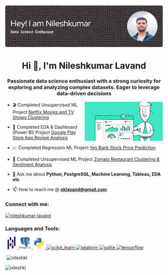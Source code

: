 ![logo](https://github.com/Nileshkl/Nileshkl/blob/82b8f0ea226c40950add400cfc9c22b936859e57/github-header-image.png)
<h1 align="center">Hi 👋, I'm Nileshkumar Lavand</h1>
<h3 align="center">Passionate data science enthusiast with a strong curiosity for exploring and analyzing complex datasets. Eager to leverage data-driven decisions</h3>

<img align="right" alt="coding" width="250" src="https://github.com/Nileshkl/Nileshkl/blob/c72a6acb827598ccef04b01c4e68509665734cb2/ezgif.com-resize.gif">

- 🎬 Completed Unsupervised ML Project [Netflix Movies and TV Shows Clustering](https://github.com/Nileshkl/Unsupervised-ML--Netflix-Movies-and-TV-Shows-Clustering)

- 📱 Completed EDA & Dashboard (Power BI) Project  [Google Play Store App Review Analysis](https://github.com/Nileshkl/Play-Store-App-Review-Analysis-EDA)

- 📈 Completed Regression ML Project [Yes Bank Stock Price Prediction](https://github.com/Nileshkl/Regression-ML-Yes-Bank-Stock-Price-Prediction)

- 🍔 Completed Unsupervised ML Project [Zomato Restaurant Clustering & Sentiment Analysis](https://github.com/Nileshkl/Unsupervised-ML--Zomato-Restaurant-Clustering-Sentiment-Analysis-)

- 💬 Ask me about **Python, PostgreSQL, Machine Learning, Tableau, EDA etc**

- 📫 How to reach me @ **nklavand@gmail.com**

<h3 align="left">Connect with me:</h3>
<p align="left">
<a href="https://linkedin.com/in/nileshkumar-lavand" target="blank"><img align="center" src="https://raw.githubusercontent.com/rahuldkjain/github-profile-readme-generator/master/src/images/icons/Social/linked-in-alt.svg" alt="nileshkumar-lavand" height="30" width="40" /></a>
</p>

<h3 align="left">Languages and Tools:</h3>
<p align="left"> <a href="https://pandas.pydata.org/" target="_blank" rel="noreferrer"> <img src="https://raw.githubusercontent.com/devicons/devicon/2ae2a900d2f041da66e950e4d48052658d850630/icons/pandas/pandas-original.svg" alt="pandas" width="40" height="40"/> </a> <a href="https://www.postgresql.org" target="_blank" rel="noreferrer"> <img src="https://raw.githubusercontent.com/devicons/devicon/master/icons/postgresql/postgresql-original-wordmark.svg" alt="postgresql" width="40" height="40"/> </a> <a href="https://www.python.org" target="_blank" rel="noreferrer"> <img src="https://raw.githubusercontent.com/devicons/devicon/master/icons/python/python-original.svg" alt="python" width="40" height="40"/> </a> <a href="https://scikit-learn.org/" target="_blank" rel="noreferrer"> <img src="https://upload.wikimedia.org/wikipedia/commons/0/05/Scikit_learn_logo_small.svg" alt="scikit_learn" width="40" height="40"/> </a> <a href="https://seaborn.pydata.org/" target="_blank" rel="noreferrer"> <img src="https://seaborn.pydata.org/_images/logo-mark-lightbg.svg" alt="seaborn" width="40" height="40"/> </a> <a href="https://www.sqlite.org/" target="_blank" rel="noreferrer"> <img src="https://www.vectorlogo.zone/logos/sqlite/sqlite-icon.svg" alt="sqlite" width="40" height="40"/> </a> <a href="https://www.tensorflow.org" target="_blank" rel="noreferrer"> <img src="https://www.vectorlogo.zone/logos/tensorflow/tensorflow-icon.svg" alt="tensorflow" width="40" height="40"/> </a> </p>


<p>&nbsp;<img align="center" src="https://github-readme-stats.vercel.app/api?username=nileshkl&show_icons=true&locale=en" alt="nileshkl" /></p>

<p><img align="center" src="https://github-readme-streak-stats.herokuapp.com/?user=nileshkl&" alt="nileshkl" /></p>
